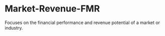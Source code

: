 # Market-Revenue-FMR
Focuses on the financial performance and revenue potential of a market or industry.
